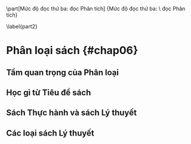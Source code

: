 
\part[Mức độ đọc thứ ba: đọc Phân tích]
{Mức độ đọc thứ ba: \\ đọc Phân tích}

\label{part2}

# Phân loại sách {#chap06}

## Tầm quan trọng của Phân loại

## Học gì từ Tiêu đề sách

## Sách Thực hành và sách Lý thuyết

## Các loại sách Lý thuyết
